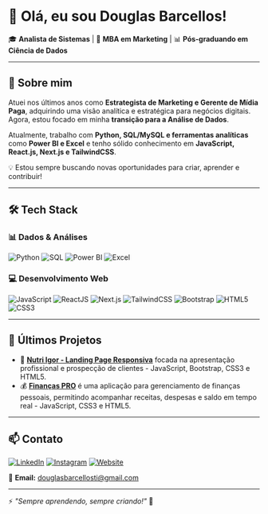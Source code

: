 # 👋 Olá, eu sou Douglas Barcellos!
🎓 **Analista de Sistemas** | 🎯 **MBA em Marketing** | 📊 **Pós-graduando em Ciência de Dados**  

---

## 🚀 Sobre mim

Atuei nos últimos anos como **Estrategista de Marketing e Gerente de Mídia Paga**, adquirindo uma visão analítica e estratégica para negócios digitais. Agora, estou focado em minha **transição para a Análise de Dados**.  

Atualmente, trabalho com **Python, SQL/MySQL e ferramentas analíticas** como **Power BI e Excel** e tenho sólido conhecimento em **JavaScript, React.js, Next.js e TailwindCSS**.

💡 Estou sempre buscando novas oportunidades para criar, aprender e contribuir!

---

## 🛠️ Tech Stack
### **📊 Dados & Análises**
![Python](https://img.shields.io/badge/-Python-3776AB?style=flat-square&logo=python&logoColor=white)
![SQL](https://img.shields.io/badge/-SQL-4479A1?style=flat-square&logo=mysql&logoColor=white)
![Power BI](https://img.shields.io/badge/-Power%20BI-F2C811?style=flat-square&logo=power-bi&logoColor=black)
![Excel](https://img.shields.io/badge/-Excel-217346?style=flat-square&logo=microsoft-excel&logoColor=white)

### **💻 Desenvolvimento Web**
![JavaScript](https://img.shields.io/badge/-JavaScript-F7DF1E?style=flat-square&logo=javascript&logoColor=black)
![ReactJS](https://img.shields.io/badge/-ReactJS-61DAFB?style=flat-square&logo=react&logoColor=black)
![Next.js](https://img.shields.io/badge/-Next.js-000000?style=flat-square&logo=nextdotjs&logoColor=white)
![TailwindCSS](https://img.shields.io/badge/-TailwindCSS-38B2AC?style=flat-square&logo=tailwind-css&logoColor=white)
![Bootstrap](https://img.shields.io/badge/-Bootstrap-7952B3?style=flat-square&logo=bootstrap&logoColor=white)
![HTML5](https://img.shields.io/badge/-HTML5-E34F26?style=flat-square&logo=html5&logoColor=white)
![CSS3](https://img.shields.io/badge/-CSS3-1572B6?style=flat-square&logo=css3&logoColor=white)

---

## 📌 Últimos Projetos

- 🎨 [**Nutri Igor - Landing Page Responsiva**](https://nutriigor.com.br/) focada na apresentação profissional e prospecção de clientes - JavaScript, Bootstrap, CSS3 e HTML5.
- 💰 [**Finanças PRO**](https://douglasbarcellos.github.io/financaspro/) é uma aplicação para gerenciamento de finanças pessoais, permitindo acompanhar receitas, despesas e saldo em tempo real - JavaScript, CSS3 e HTML5.


---

## 📫 Contato

[![LinkedIn](https://img.shields.io/badge/-LinkedIn-0077B5?style=for-the-badge&logo=linkedin&logoColor=white)](https://www.linkedin.com/in/douglascbarcellos/)
[![Instagram](https://img.shields.io/badge/-Instagram-E4405F?style=for-the-badge&logo=instagram&logoColor=white)](https://www.instagram.com/douglasbarcelloss)
[![Website](https://img.shields.io/badge/-Portfólio-FF7139?style=for-the-badge&logo=Firefox&logoColor=white)](https://github.com/douglasbarcellos)

📧 **Email:** douglasbarcellosti@gmail.com  

---

⚡ *"Sempre aprendendo, sempre criando!"* 🚀


